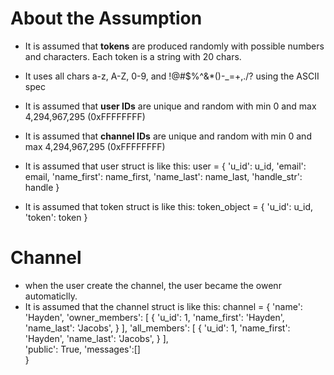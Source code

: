 # About the Assumption
* It is assumed that **tokens** are produced randomly with possible numbers and characters. Each token is a string with 20 chars.
* It uses all chars a-z, A-Z, 0-9, and !@#$%^&*()-_=+,./? using the ASCII spec
* It is assumed that **user IDs** are unique and random with min 0 and max 4,294,967,295 (0xFFFFFFFF)
* It is assumed that **channel IDs** are unique and random with min 0 and max 4,294,967,295 (0xFFFFFFFF)



* It is assumed that user struct is like this:
    user = {
        'u_id': u_id,
        'email': email,
        'name_first': name_first,
        'name_last': name_last,
        'handle_str': handle
    }
* It is assumed that token struct is like this:
    token_object = {
        'u_id': u_id,
        'token': token
    }

# Channel

* when the user create the channel, the user became the owenr automaticlly.
* It is assumed that the channel struct is like this:
    channel = {
        'name': 'Hayden',
        'owner_members': [
            {
                'u_id': 1,
                'name_first': 'Hayden',
                'name_last': 'Jacobs',
            }
        ],
        'all_members': [
            {
                'u_id': 1,
                'name_first': 'Hayden',
                'name_last': 'Jacobs',
            }
        ],   
        'public': True,
        'messages':[]  
    }